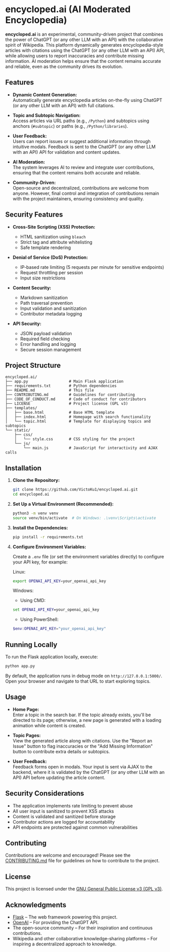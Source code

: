 # encycloped.ai (AI Moderated Encyclopedia)

**encycloped.ai** is an experimental, community-driven project that combines the power of ChatGPT (or any other LLM with an API) with the collaborative spirit of Wikipedia. This platform dynamically generates encyclopedia-style articles with citations using the ChatGPT (or any other LLM with an API) API, while allowing users to report inaccuracies and contribute missing information. AI moderation helps ensure that the content remains accurate and reliable, even as the community drives its evolution.

## Features

- **Dynamic Content Generation:**  
  Automatically generate encyclopedia articles on-the-fly using ChatGPT (or any other LLM with an API) with full citations.

- **Topic and Subtopic Navigation:**  
  Access articles via URL paths (e.g., `/Python`) and subtopics using anchors (`#subtopic`) or paths (e.g., `/Python/libraries`).

- **User Feedback:**  
  Users can report issues or suggest additional information through intuitive modals. Feedback is sent to the ChatGPT (or any other LLM with an API) API for validation and content updates.

- **AI Moderation:**  
  The system leverages AI to review and integrate user contributions, ensuring that the content remains both accurate and reliable.

- **Community-Driven:**  
  Open-source and decentralized, contributions are welcome from anyone. However, final control and integration of contributions remain with the project maintainers, ensuring consistency and quality.

## Security Features

- **Cross-Site Scripting (XSS) Protection:**
  - HTML sanitization using `bleach`
  - Strict tag and attribute whitelisting
  - Safe template rendering

- **Denial of Service (DoS) Protection:**
  - IP-based rate limiting (5 requests per minute for sensitive endpoints)
  - Request throttling per session
  - Input size restrictions

- **Content Security:**
  - Markdown sanitization
  - Path traversal prevention
  - Input validation and sanitization
  - Contributor metadata logging

- **API Security:**
  - JSON payload validation
  - Required field checking
  - Error handling and logging
  - Secure session management

## Project Structure

```plaintext
encycloped.ai/
├── app.py                  # Main Flask application
├── requirements.txt        # Python dependencies
├── README.md               # This file
├── CONTRIBUTING.md         # Guidelines for contributing
├── CODE_OF_CONDUCT.md      # Code of conduct for contributors
├── LICENSE                 # Project license (GPL v3)
├── templates/
│   ├── base.html           # Base HTML template
│   ├── index.html          # Homepage with search functionality
│   └── topic.html          # Template for displaying topics and subtopics
└── static/
    ├── css/
    │   └── style.css       # CSS styling for the project
    └── js/
        └── main.js         # JavaScript for interactivity and AJAX calls
```

## Installation

1. **Clone the Repository:**

   ```bash
   git clone https://github.com/VictoKu1/encycloped.ai.git
   cd encycloped.ai
   ```

2. **Set Up a Virtual Environment (Recommended):**

   ```bash
   python3 -m venv venv
   source venv/bin/activate  # On Windows: .\venv\Scripts\activate
   ```

3. **Install the Dependencies:**

   ```bash
   pip install -r requirements.txt
   ```

4. **Configure Environment Variables:**

   Create a `.env` file (or set the environment variables directly) to configure your API key, for example:
  
   Linux:
   
   ```bash
   export OPENAI_API_KEY=your_openai_api_key
   ```
  
   Windows:
   
   - Using CMD:
    ```cmd
    set OPENAI_API_KEY=your_openai_api_key
    ```
   
   - Using PowerShell:
   
    ```powershell
    $env:OPENAI_API_KEY="your_openai_api_key"
    ``` 

## Running Locally

To run the Flask application locally, execute:

```bash
python app.py
```

By default, the application runs in debug mode on `http://127.0.0.1:5000/`. Open your browser and navigate to that URL to start exploring topics.

## Usage

- **Home Page:**  
  Enter a topic in the search bar. If the topic already exists, you'll be directed to its page; otherwise, a new page is generated with a loading animation while content is created.

- **Topic Pages:**  
  View the generated article along with citations. Use the "Report an Issue" button to flag inaccuracies or the "Add Missing Information" button to contribute extra details or subtopics.

- **User Feedback:**  
  Feedback forms open in modals. Your input is sent via AJAX to the backend, where it is validated by the ChatGPT (or any other LLM with an API) API before updating the article content.

## Security Considerations

- The application implements rate limiting to prevent abuse
- All user input is sanitized to prevent XSS attacks
- Content is validated and sanitized before storage
- Contributor actions are logged for accountability
- API endpoints are protected against common vulnerabilities

## Contributing

Contributions are welcome and encouraged! Please see the [CONTRIBUTING.md](CONTRIBUTING.md) file for guidelines on how to contribute to the project.

## License

This project is licensed under the [GNU General Public License v3 (GPL v3)](LICENSE).

## Acknowledgments

- [Flask](https://flask.palletsprojects.com/) – The web framework powering this project.
- [OpenAI](https://openai.com/) – For providing the ChatGPT API.
- The open-source community – For their inspiration and continuous contributions.
- Wikipedia and other collaborative knowledge-sharing platforms – For inspiring a decentralized approach to knowledge.




